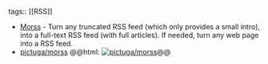 tags:: [[RSS]]

- [Morss](https://morss.it/) - Turn any truncated RSS feed (which only provides a small intro), into a full-text RSS feed (with full articles). If needed, turn any web page into a RSS feed.
- [pictuga/morss](https://github.com/pictuga/morss)
  @@html: <a href="https://github.com/pictuga/morss/"><img src="https://github-readme-stats-astronomer.vercel.app/api/pin/?username=pictuga&repo=morss&theme=tokyonight" alt="pictuga/morss"/></a>@@